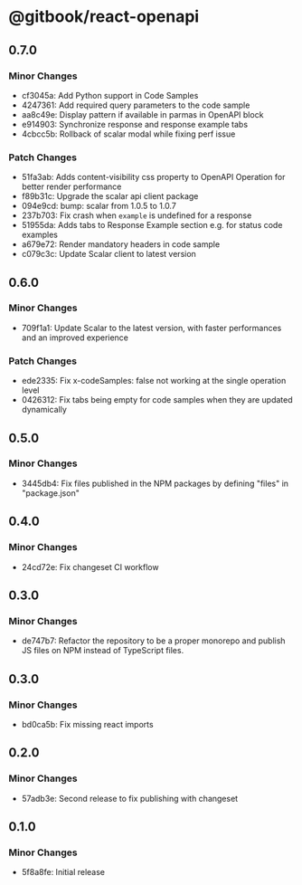 # @gitbook/react-openapi

## 0.7.0

### Minor Changes

-   cf3045a: Add Python support in Code Samples
-   4247361: Add required query parameters to the code sample
-   aa8c49e: Display pattern if available in parmas in OpenAPI block
-   e914903: Synchronize response and response example tabs
-   4cbcc5b: Rollback of scalar modal while fixing perf issue

### Patch Changes

-   51fa3ab: Adds content-visibility css property to OpenAPI Operation for better render performance
-   f89b31c: Upgrade the scalar api client package
-   094e9cd: bump: scalar from 1.0.5 to 1.0.7
-   237b703: Fix crash when `example` is undefined for a response
-   51955da: Adds tabs to Response Example section e.g. for status code examples
-   a679e72: Render mandatory headers in code sample
-   c079c3c: Update Scalar client to latest version

## 0.6.0

### Minor Changes

-   709f1a1: Update Scalar to the latest version, with faster performances and an improved experience

### Patch Changes

-   ede2335: Fix x-codeSamples: false not working at the single operation level
-   0426312: Fix tabs being empty for code samples when they are updated dynamically

## 0.5.0

### Minor Changes

-   3445db4: Fix files published in the NPM packages by defining "files" in "package.json"

## 0.4.0

### Minor Changes

-   24cd72e: Fix changeset CI workflow

## 0.3.0

### Minor Changes

-   de747b7: Refactor the repository to be a proper monorepo and publish JS files on NPM instead of TypeScript files.

## 0.3.0

### Minor Changes

-   bd0ca5b: Fix missing react imports

## 0.2.0

### Minor Changes

-   57adb3e: Second release to fix publishing with changeset

## 0.1.0

### Minor Changes

-   5f8a8fe: Initial release
